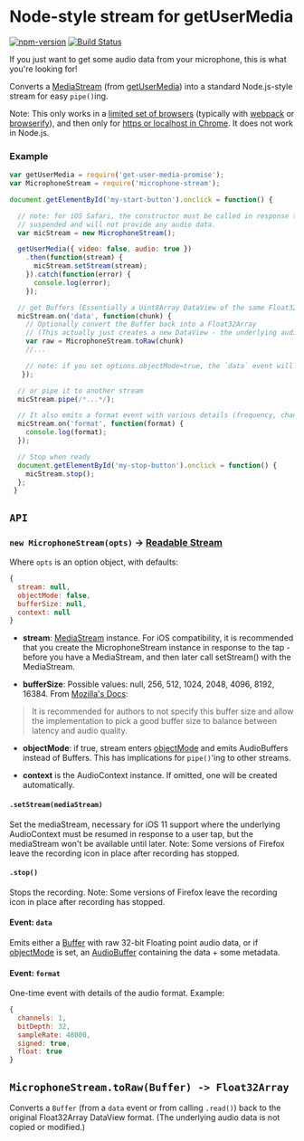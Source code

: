 # Node-style stream for getUserMedia

[![npm-version](https://img.shields.io/npm/v/microphone-stream.svg)](https://www.npmjs.com/package/microphone-stream)
[![Build Status](https://travis-ci.org/saebekassebil/microphone-stream.svg?branch=master)](https://travis-ci.org/saebekassebil/microphone-stream)


If you just want to get some audio data from your microphone, this is what you're looking for!

Converts a [MediaStream](https://developer.mozilla.org/en-US/docs/Web/API/MediaStream) (from [getUserMedia](https://developer.mozilla.org/en-US/docs/Web/API/Navigator/getUserMedia)) into a standard Node.js-style stream for easy `pipe()`ing.

Note: This only works in a [limited set of browsers](http://caniuse.com/#search=getusermedia)
(typically with [webpack](http://webpack.github.io/) or [browserify](http://browserify.org/)),
and then only for [https or localhost in Chrome](https://www.chromium.org/Home/chromium-security/prefer-secure-origins-for-powerful-new-features).
It does not work in Node.js.


### Example

```js
var getUserMedia = require('get-user-media-promise');
var MicrophoneStream = require('microphone-stream');

document.getElementById('my-start-button').onclick = function() {

  // note: for iOS Safari, the constructor must be called in response to a tap, or else the AudioContext will remain
  // suspended and will not provide any audio data.
  var micStream = new MicrophoneStream();

  getUserMedia({ video: false, audio: true })
    .then(function(stream) {
      micStream.setStream(stream);
    }).catch(function(error) {
      console.log(error);
    });

  // get Buffers (Essentially a Uint8Array DataView of the same Float32 values)
  micStream.on('data', function(chunk) {
    // Optionally convert the Buffer back into a Float32Array
    // (This actually just creates a new DataView - the underlying audio data is not copied or modified.)
    var raw = MicrophoneStream.toRaw(chunk)
    //...

    // note: if you set options.objectMode=true, the `data` event will output AudioBuffers instead of Buffers
   });

  // or pipe it to another stream
  micStream.pipe(/*...*/);

  // It also emits a format event with various details (frequency, channels, etc)
  micStream.on('format', function(format) {
    console.log(format);
  });

  // Stop when ready
  document.getElementById('my-stop-button').onclick = function() {
    micStream.stop();
  };
 }


```

## `API`

### `new MicrophoneStream(opts)` -> [Readable Stream](https://nodejs.org/api/stream.html)

Where `opts` is an option object, with defaults:
```js
{
  stream: null,
  objectMode: false,
  bufferSize: null,
  context: null
}
```

* **stream**: [MediaStream](https://developer.mozilla.org/en-US/docs/Web/API/MediaStream) instance. For iOS compatibility, it is recommended that you create the MicrophoneStream instance in response to the tap - before you have a MediaStream, and then later call setStream() with the MediaStream.

* **bufferSize**: Possible values: null, 256, 512, 1024, 2048, 4096, 8192, 16384. From [Mozilla's Docs](https://developer.mozilla.org/en-US/docs/Web/API/AudioContext/createScriptProcessor):
 > It is recommended for authors to not specify this buffer size and allow the implementation to pick a good buffer size 
 > to balance between latency and audio quality.
  
* **objectMode**: if true, stream enters [objectMode] and emits AudioBuffers instead of Buffers. This has implications for `pipe()`'ing to other streams.

* **context** is the AudioContext instance. If omitted, one will be created automatically.

#### `.setStream(mediaStream)`

Set the mediaStream, necessary for iOS 11 support where the underlying AudioContext must be resumed in response to a user tap, but the mediaStream won't be available until later.
Note: Some versions of Firefox leave the recording icon in place after recording has stopped.

#### `.stop()`

Stops the recording.
Note: Some versions of Firefox leave the recording icon in place after recording has stopped.

#### Event: `data`

Emits either a [Buffer] with raw 32-bit Floating point audio data, or if [objectMode] is set, an [AudioBuffer] containing the data + some metadata.

#### Event: `format`

One-time event with details of the audio format. Example:

```js
{
  channels: 1,
  bitDepth: 32,
  sampleRate: 48000,
  signed: true,
  float: true
}
```

## `MicrophoneStream.toRaw(Buffer) -> Float32Array`
  
Converts a `Buffer` (from a `data` event or from calling `.read()`) back to the original Float32Array DataView format. (The underlying audio data is not copied or modified.)

[AudioBuffer]: https://developer.mozilla.org/en-US/docs/Web/API/AudioBuffer
[Buffer]: https://nodejs.org/api/buffer.html
[objectMode]: https://nodejs.org/api/stream.html#stream_object_mode
